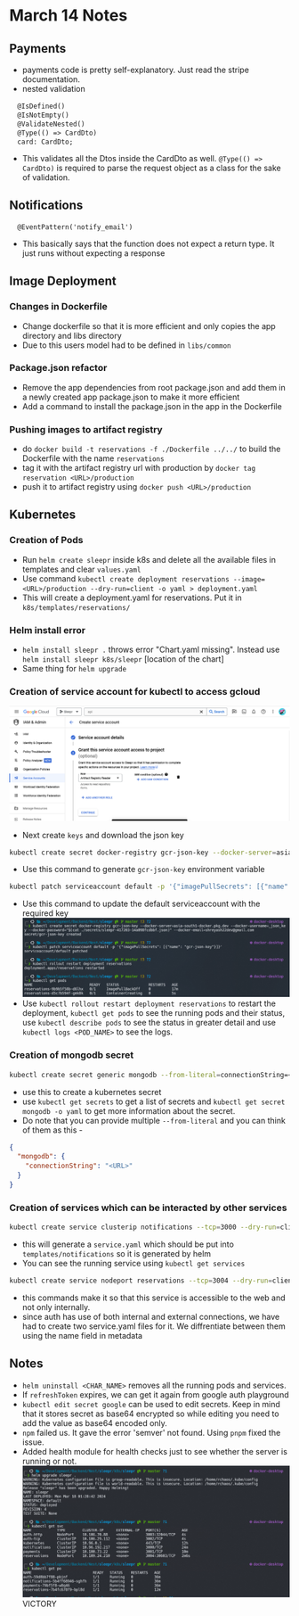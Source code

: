 # March 14 Notes

## Payments

- payments code is pretty self-explanatory. Just read the stripe documentation.
- nested validation

```TS
  @IsDefined()
  @IsNotEmpty()
  @ValidateNested()
  @Type(() => CardDto)
  card: CardDto;
```

- This validates all the Dtos inside the CardDto as well. `@Type(() => CardDto)` is required to parse the request object as a class for the sake of validation.

## Notifications

```TS
  @EventPattern('notify_email')
```

- This basically says that the function does not expect a return type. It just runs without expecting a response

## Image Deployment

### Changes in Dockerfile

- Change dockerfile so that it is more efficient and only copies the app directory and libs directory
- Due to this users model had to be defined in `libs/common`

### Package.json refactor

- Remove the app dependencies from root package.json and add them in a newly created app package.json to make it more efficient
- Add a command to install the package.json in the app in the Dockerfile

### Pushing images to artifact registry

- do `docker build -t reservations -f ./Dockerfile ../../` to build the Dockerfile with the name `reservations`
- tag it with the artifact registry url with production by `docker tag reservation <URL>/production`
- push it to artifact registry using `docker push <URL>/production`

## Kubernetes

### Creation of Pods

- Run `helm create sleepr` inside k8s and delete all the available files in templates and clear `values.yaml`
- Use command `kubectl create deployment reservations --image=<URL>/production --dry-run=client -o yaml > deployment.yaml`
- This will create a deployment.yaml for reservations. Put it in `k8s/templates/reservations/`

### Helm install error

- `helm install sleepr .` throws error "Chart.yaml missing". Instead use `helm install sleepr k8s/sleepr` [location of the chart]
- Same thing for `helm upgrade`

### Creation of service account for kubectl to access gcloud

![alt text](image-1.png)

- Next create `keys` and download the json key

```bash
kubectl create secret docker-registry gcr-json-key --docker-server=asia-south1-docker.pkg.dev --docker-username=_json_key --docker-password="$(cat ./secrets/sleepr-417203-14a098fcdbbf.json)" --docker-email=shreyash22dev@gmail.com

```

- Use this command to generate `gcr-json-key` environment variable

```bash
kubectl patch serviceaccount default -p '{"imagePullSecrets": [{"name": "gcr-json-key"}]}'

```

- Use this command to update the default serviceaccount with the required key
![alt text](image-2.png)
- Use `kubectl rollout restart deployment reservations` to restart the deployment, `kubectl get pods` to see the running pods and their status, use `kubectl describe pods` to see the status in greater detail and use `kubectl logs <POD_NAME>` to see the logs.

### Creation of mongodb secret

```bash
kubectl create secret generic mongodb --from-literal=connectionString=<URL>
```

- use this to create a kubernetes secret
- use `kubectl get secrets` to get a list of secrets and `kubectl get secret mongodb -o yaml` to get more information about the secret.
- Do note that you can provide multiple `--from-literal` and you can think of them as this -

```JSON
{
  "mongodb": {
    "connectionString": "<URL>"
  }
}
```

### Creation of services which can be interacted by other services

```bash
kubectl create service clusterip notifications --tcp=3000 --dry-run=client -o yaml > service.yaml
```

- this will generate a `service.yaml` which should be put into `templates/notifications` so it is generated by helm
- You can see the running service using `kubectl get services`

```bash
kubectl create service nodeport reservations --tcp=3004 --dry-run=client -o yaml > service.yaml
```

- this commands make it so that this service is accessible to the web and not only internally.
- since auth has use of both internal and external connections, we have had to create two service.yaml files for it. We diffrentiate between them using the name field in metadata

## Notes

- `helm uninstall <CHAR_NAME>` removes all the running pods and services.
- If `refreshToken` expires, we can get it again from google auth playground
- `kubectl edit secret google` can be used to edit secrets. Keep in mind that it stores secret as base64 encrypted so while editing you need to add the value as base64 encoded only.
- `npm` failed us. It gave the error 'semver' not found. Using `pnpm` fixed the issue.
- Added health module for health checks just to see whether the server is running or not.
![alt text](image-3.png)
VICTORY
